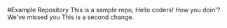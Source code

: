 #Example Repository
This is a sample repo, Hello coders!
How you doin'?
We've missed you
This is a second change.
